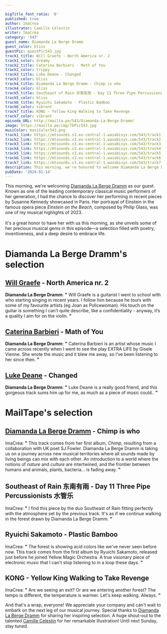 ```yaml
---

bigTitle_font_ratio: '6'
published: true
author: ImaCrea
illustrator: Camille Célestin
writer: ImaCrea
category: '543'
guest_name: Diamanda La Berge Dramm
guest_color: bliss
guestPic: guestPic543.jpg
track1_title: Will Graefe - North America nr. 2
track1_color: dreamy
track2_title: Caterina Barbieri - Math of You
track2_color: trippy
track3_title: Luke Deane - Changed
track3_color: bliss
track4_title: Diamanda La Berge Dramm - Chimp is who
track4_color: bliss
track5_title: Southeast of Rain 东南有雨 - Day 11 Three Pipe Percussionists 水管乐
track5_color: bliss
track6_title: Ryuichi Sakamoto - Plastic Bamboo
track6_color: vibrant
track7_title: KONG - Yellow King Walking to Take Revenge
track7_color: vibrant
episode_URL: http://mailta.pe/543/Diamanda-La-Berge-Dramm/
image: https://mailta.pe/img/fbPic543.jpg
musiColor: musiColor543.png
track1_link: https://mtsounds.s3.eu-central-1.wasabisys.com/543/track1.mp3
track2_link: https://mtsounds.s3.eu-central-1.wasabisys.com/543/track2.mp3
track3_link: https://mtsounds.s3.eu-central-1.wasabisys.com/543/track3.mp3
track4_link: https://mtsounds.s3.eu-central-1.wasabisys.com/543/track4.mp3
track5_link: https://mtsounds.s3.eu-central-1.wasabisys.com/543/track5.mp3
track6_link: https://mtsounds.s3.eu-central-1.wasabisys.com/543/track6.mp3
track7_link: https://mtsounds.s3.eu-central-1.wasabisys.com/543/track7.mp3
description: This morning, we're honored to welcome Diamanda La Berge Dramm as our guest. Known as one of the leading contemporary classical music performers of her generation, she unveils some of her precious musical gems in this episode—a selection filled with poetry, inventiveness, and a deep desire to embrace life.
pubDate: '2024-01-14'
---
```


This morning, we're welcoming [Diamanda La Berge Dramm](https://diamandadramm.com/) as our guest. Known as one of the leading contemporary classical music performers of her generation, I had the chance to discover her performing in recent pieces by Susanne Kennedy showcased in Paris. Her portrayal of Einstein in the famous opera piece *Einstein on the Beach*, composed by Philip Glass, was one of my musical highlights of 2023.
<br><br>It's a great honor to have her with us this morning, as she unveils some of her precious musical gems in this episode—a selection filled with poetry, inventiveness, and a deep desire to embrace life.


# Diamanda La Berge Dramm's selection

## [Will Graefe](https://willgraefe.bandcamp.com/album/north-america) - North America nr. 2

**Diamanda La Berge Dramm**: **"** Will Graefe is a guitarist I went to school with who starting singing in recent years. I follow him because he tours with some of my favourite artists (eg Joan as Policewoman). His touch on the guitar is something I can’t quite describe, like a confidentiality - anyway, it’s a quality I aim for on the violin. **"** 

## [Caterina Barbieri](https://caterinabarbieri.bandcamp.com/album/myuthafoo) - Math of You 

**Diamanda La Berge Dramm**: **"** Caterina Barbieri is an artist whose music I came across recently when I went to see the play EXTRA LIFE by Gisele Vienne. She wrote the music and it blew me away, so I’ve been listening to her since then. **"** 

## [Luke Deane](https://lukedeane.today/Footsteps-On-The-Wall) - Changed

**Diamanda La Berge Dramm**: **"** Luke Deane is a really good friend, and this gorgeous track sums him up for me, as much as a piece of music could.. **"** 

# MailTape's selection

## [Diamanda La Berge Dramm](https://diamandadramm.com/) - Chimp is who

ImaCrea: **"** This track comes from her first album, *Chimp*, resulting from a collaboration with UK poet SJ Fowler. Diamanda La Berge Dramm is taking us on a journey across new musical territories where all sounds made by living beings can mix with each other. An introduction to a world where the notions of *nature* and *culture* are intertwined, and the frontier between humans and animals, plants, bacteria... is fading away. **"** 

## Southeast of Rain 东南有雨 - Day 11 Three Pipe Percussionists 水管乐

ImaCrea: **"** I find this piece by the duo Southeast of Rain fitting perfectly with the atmosphere set by the previous track. It's as if we continue walking in the forest drawn by Diamanda La Berge Dramm. **"** 

## Ryuichi Sakamoto - Plastic Bamboo

ImaCrea: **"** The forest is showing acid colors like we've never seen before now. This track comes from the first album by Ryuichi Sakamoto, released just before he joined Yellow Magic Orchestra. A true visionary piece of electronic music that I can't stop listening to in a loop these days. **"** 

## KONG - Yellow King Walking to Take Revenge

ImaCrea: **"** Are we seeing an exit? Or are we entering another forest? The tempo is different, the temperature is warmer. Let's keep walking. Always. **"** 

And that's a wrap, everyone! We appreciate your company and can't wait to embark on the next leg of our musical journey. Special thanks to [Diamanda La Berge Dramm](https://diamandadramm.com/) for sharing her inspiring selection. A huge shout-out to the talented [Camille Celestin](https://www.instagram.com/bravocamo/) for her remarkable illustration! Until next Sunday, stay tuned.
